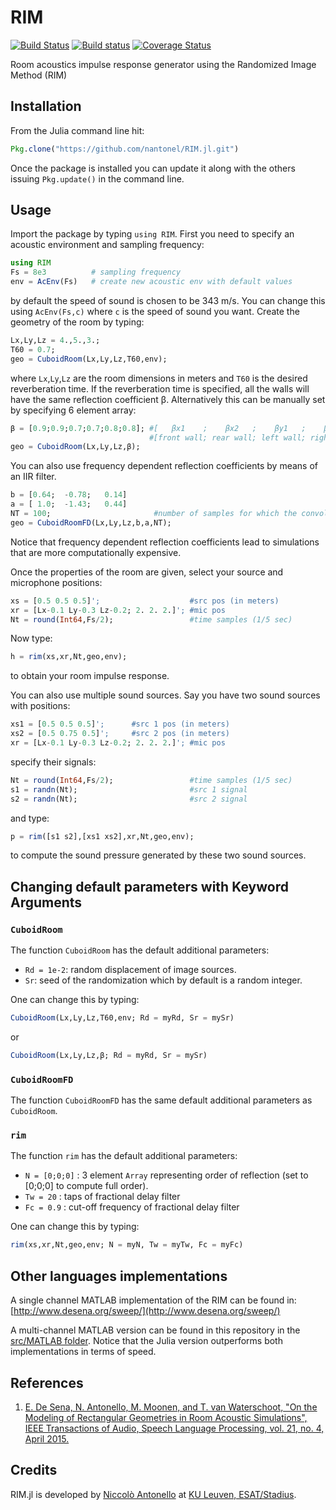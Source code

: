 # RIM

[![Build Status](https://travis-ci.org/nantonel/RIM.jl.svg?branch=master)](https://travis-ci.org/nantonel/RIM.jl.svg?branch=master)
[![Build status](https://ci.appveyor.com/api/projects/status/j52r0fu5cl0ip0ed?svg=true)](https://ci.appveyor.com/project/nantonel/rim-jl)
[![Coverage Status](https://coveralls.io/repos/github/nantonel/RIM.jl/badge.svg?branch=master)](https://coveralls.io/github/nantonel/RIM.jl?branch=master)

Room acoustics impulse response generator using the Randomized Image Method (RIM)

## Installation

From the Julia command line hit:

```julia
Pkg.clone("https://github.com/nantonel/RIM.jl.git")
```

Once the package is installed you can update it along with the others issuing `Pkg.update()` in the command line.


## Usage 

Import the package by typing `using RIM`. 
First you need to specify an acoustic environment 
and sampling frequency: 
```julia
using RIM
Fs = 8e3          # sampling frequency
env = AcEnv(Fs)   # create new acoustic env with default values
```
by default the speed of sound is chosen to be 343 m/s.
You can change this using `AcEnv(Fs,c)`
where `c` is the speed of sound you want.
Create the geometry of the room  by typing: 
```julia
Lx,Ly,Lz = 4.,5.,3.;
T60 = 0.7;
geo = CuboidRoom(Lx,Ly,Lz,T60,env);
```
where `Lx`,`Ly`,`Lz` are the room 
dimensions in meters and `T60` 
is the desired reverberation time. 
If the reverberation time is specified, all the walls will 
have the same reflection coefficient β.
Alternatively this can be manually set 
by specifying 6 element array:
```julia
β = [0.9;0.9;0.7;0.7;0.8;0.8]; #[   βx1    ;    βx2   ;    βy1   ;    βy2    ;  βz1 ;   βz2  ]
                               #[front wall; rear wall; left wall; right wall; floor; ceiling]
geo = CuboidRoom(Lx,Ly,Lz,β);
```
You can also use frequency 
dependent reflection coefficients 
by means of an IIR filter.
```julia
b = [0.64;  -0.78;   0.14] 
a = [ 1.0;  -1.43;   0.44]
NT = 100;                       #number of samples for which the convolution with IIR is truncated
geo = CuboidRoomFD(Lx,Ly,Lz,b,a,NT);
```
Notice that frequency dependent 
reflection coefficients 
lead to simulations that are 
more computationally expensive.

Once the properties of the room are given, 
select your source and 
microphone positions:
```julia
xs = [0.5 0.5 0.5]';                    #src pos (in meters)
xr = [Lx-0.1 Ly-0.3 Lz-0.2; 2. 2. 2.]'; #mic pos
Nt = round(Int64,Fs/2);                 #time samples (1/5 sec)
```
Now type:
```julia
h = rim(xs,xr,Nt,geo,env);
```
to obtain your room impulse response.

You can also use multiple sound sources.
Say you have two sound sources with positions:
```julia
xs1 = [0.5 0.5 0.5]';      #src 1 pos (in meters)
xs2 = [0.5 0.75 0.5]';     #src 2 pos (in meters)
xr = [Lx-0.1 Ly-0.3 Lz-0.2; 2. 2. 2.]'; #mic pos
```
specify their signals:
```julia
Nt = round(Int64,Fs/2);                 #time samples (1/5 sec)
s1 = randn(Nt);                         #src 1 signal 
s2 = randn(Nt);                         #src 2 signal
```
and type:
```julia
p = rim([s1 s2],[xs1 xs2],xr,Nt,geo,env);
```
to compute the sound pressure 
generated by these two sound sources.

## Changing default parameters with Keyword Arguments


### `CuboidRoom`


The function `CuboidRoom` has the default additional parameters: 

* `Rd = 1e-2`: random displacement of image sources.
* `Sr`: seed of the randomization which by default is a random integer.

One can change this by typing:
```julia
CuboidRoom(Lx,Ly,Lz,T60,env; Rd = myRd, Sr = mySr)
```
or 
```julia
CuboidRoom(Lx,Ly,Lz,β; Rd = myRd, Sr = mySr)
```

### `CuboidRoomFD`


The function `CuboidRoomFD` has the same default additional parameters as `CuboidRoom`. 


### `rim`


The function `rim` has the default additional parameters:

* `N = [0;0;0]`      : 3 element `Array` representing order of reflection 
                                (set to [0;0;0] to compute full order).
* `Tw = 20`          : taps of fractional delay filter
* `Fc = 0.9`         : cut-off frequency of fractional delay filter

One can change this by typing:
```julia
rim(xs,xr,Nt,geo,env; N = myN, Tw = myTw, Fc = myFc)
```


## Other languages implementations

A single channel MATLAB implementation of the RIM can be found in:
[http://www.desena.org/sweep/](http://www.desena.org/sweep/)

A multi-channel MATLAB version can be found in this repository in the [src/MATLAB folder](https://github.com/nantonel/RIM.jl/tree/master/src/MATLAB). Notice that the Julia version outperforms both implementations in terms of speed.

## References

1. [E. De Sena, N. Antonello, M. Moonen, and T. van Waterschoot, "On the Modeling of
Rectangular Geometries in Room Acoustic Simulations", IEEE Transactions of Audio, Speech
Language Processing, vol. 21, no. 4, April 2015.](http://ieeexplore.ieee.org/xpl/articleDetails.jsp?arnumber=7045580)


## Credits

RIM.jl is developed by [Niccolò Antonello](http://homes.esat.kuleuven.be/~nantonel/) at [KU Leuven, ESAT/Stadius](https://www.esat.kuleuven.be/stadius/).
